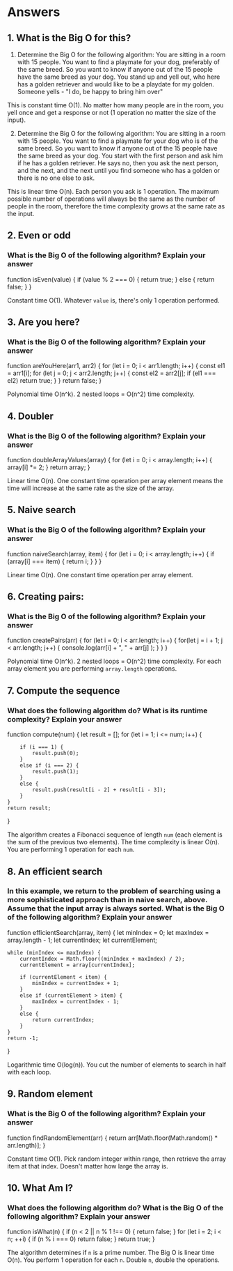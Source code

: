 # Answers

## 1. What is the Big O for this?

1) Determine the Big O for the following algorithm: You are sitting in a room with 15 people. You want to find a playmate for your dog, preferably of the same breed. So you want to know if anyone out of the 15 people have the same breed as your dog. You stand up and yell out, who here has a golden retriever and would like to be a playdate for my golden. Someone yells - "I do, be happy to bring him over"

This is constant time O(1).  No matter how many people are in the room, you yell once and get a response or not (1 operation no matter the size of the input).

2) Determine the Big O for the following algorithm: You are sitting in a room with 15 people. You want to find a playmate for your dog who is of the same breed. So you want to know if anyone out of the 15 people have the same breed as your dog. You start with the first person and ask him if he has a golden retriever. He says no, then you ask the next person, and the next, and the next until you find someone who has a golden or there is no one else to ask.

This is linear time O(n).  Each person you ask is 1 operation.  The maximum possible number of operations will always be the same as the number of people in the room, therefore the time complexity grows at the same rate as the input.


## 2. Even or odd

### What is the Big O of the following algorithm? Explain your answer

function isEven(value) {
    if (value % 2 === 0) {
        return true;
    }
    else {
        return false;
    }
}

Constant time O(1).  Whatever `value` is, there's only 1 operation performed.

## 3. Are you here?

### What is the Big O of the following algorithm? Explain your answer

function areYouHere(arr1, arr2) {
    for (let i = 0; i < arr1.length; i++) {
        const el1 = arr1[i];
        for (let j = 0; j < arr2.length; j++) {
            const el2 = arr2[j];
            if (el1 === el2) return true;
        }
    }
    return false;
}

Polynomial time O(n^k).  2 nested loops = O(n^2) time complexity.

## 4. Doubler

### What is the Big O of the following algorithm? Explain your answer

function doubleArrayValues(array) {
    for (let i = 0; i < array.length; i++) {
        array[i] *= 2;
    }
    return array;
}

Linear time O(n).  One constant time operation per array element means the time will increase at the same rate as the size of the array.

## 5. Naive search

### What is the Big O of the following algorithm? Explain your answer

function naiveSearch(array, item) {
    for (let i = 0; i < array.length; i++) {
        if (array[i] === item) {
            return i;
        }
    }
}

Linear time O(n).  One constant time operation per array element.

## 6. Creating pairs:

### What is the Big O of the following algorithm? Explain your answer

function createPairs(arr) {
    for (let i = 0; i < arr.length; i++) {
        for(let j = i + 1; j < arr.length; j++) {
            console.log(arr[i] + ", " +  arr[j] );
        }
    }
}

Polynomial time O(n^k).  2 nested loops = O(n^2) time complexity.  For each array element you are performing `array.length` operations.

## 7. Compute the sequence

### What does the following algorithm do? What is its runtime complexity? Explain your answer

function compute(num) {
    let result = [];
    for (let i = 1; i <= num; i++) {

        if (i === 1) {
            result.push(0);
        }
        else if (i === 2) {
            result.push(1);
        }
        else {
            result.push(result[i - 2] + result[i - 3]);
        }
    }
    return result;
}

The algorithm creates a Fibonacci sequence of length `num` (each element is the sum of the previous two elements).  The time complexity is linear O(n).  You are performing 1 operation for each `num`.

## 8. An efficient search

### In this example, we return to the problem of searching using a more sophisticated approach than in naive search, above. Assume that the input array is always sorted. What is the Big O of the following algorithm? Explain your answer

function efficientSearch(array, item) {
    let minIndex = 0;
    let maxIndex = array.length - 1;
    let currentIndex;
    let currentElement;

    while (minIndex <= maxIndex) {
        currentIndex = Math.floor((minIndex + maxIndex) / 2);
        currentElement = array[currentIndex];

        if (currentElement < item) {
            minIndex = currentIndex + 1;
        }
        else if (currentElement > item) {
            maxIndex = currentIndex - 1;
        }
        else {
            return currentIndex;
        }
    }
    return -1;
}

Logarithmic time O(log(n)).  You cut the number of elements to search in half with each loop.

## 9. Random element

### What is the Big O of the following algorithm? Explain your answer

function findRandomElement(arr) {
    return arr[Math.floor(Math.random() * arr.length)];
}

Constant time O(1).  Pick random integer within range, then retrieve the array item at that index.  Doesn't matter how large the array is.

## 10. What Am I?

### What does the following algorithm do? What is the Big O of the following algorithm? Explain your answer

function isWhat(n) {
    if (n < 2 || n % 1 !== 0) {
        return false;
    }
    for (let i = 2; i < n; ++i) {
        if (n % i === 0) return false;
    }
    return true;
}

The algorithm determines if `n` is a prime number.  The Big O is linear time O(n).  You perform 1 operation for each `n`.  Double `n`, double the operations.

